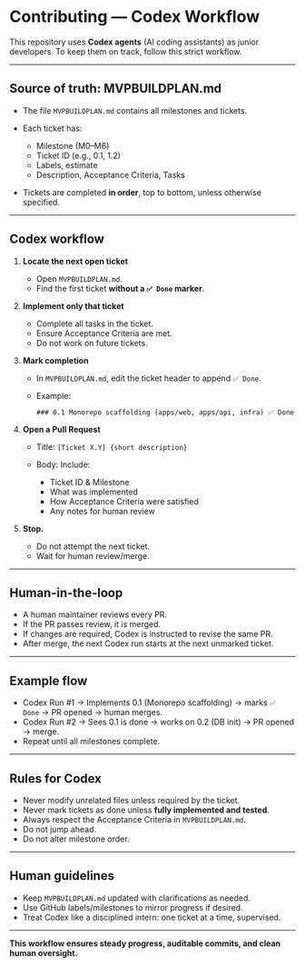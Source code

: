 # Contributing — Codex Workflow

This repository uses **Codex agents** (AI coding assistants) as junior developers. To keep them on track, follow this strict workflow.

---

## Source of truth: MVPBUILDPLAN.md

* The file `MVPBUILDPLAN.md` contains all milestones and tickets.
* Each ticket has:

  * Milestone (M0–M6)
  * Ticket ID (e.g., 0.1, 1.2)
  * Labels, estimate
  * Description, Acceptance Criteria, Tasks
* Tickets are completed **in order**, top to bottom, unless otherwise specified.

---

## Codex workflow

1. **Locate the next open ticket**

   * Open `MVPBUILDPLAN.md`.
   * Find the first ticket **without a `✅ Done` marker**.

2. **Implement only that ticket**

   * Complete all tasks in the ticket.
   * Ensure Acceptance Criteria are met.
   * Do not work on future tickets.

3. **Mark completion**

   * In `MVPBUILDPLAN.md`, edit the ticket header to append `✅ Done`.
   * Example:

     ```
     ### 0.1 Monorepo scaffolding (apps/web, apps/api, infra) ✅ Done
     ```

4. **Open a Pull Request**

   * Title: `[Ticket X.Y] {short description}`
   * Body: Include:

     * Ticket ID & Milestone
     * What was implemented
     * How Acceptance Criteria were satisfied
     * Any notes for human review

5. **Stop.**

   * Do not attempt the next ticket.
   * Wait for human review/merge.

---

## Human-in-the-loop

* A human maintainer reviews every PR.
* If the PR passes review, it is merged.
* If changes are required, Codex is instructed to revise the same PR.
* After merge, the next Codex run starts at the next unmarked ticket.

---

## Example flow

* Codex Run #1 → Implements 0.1 (Monorepo scaffolding) → marks `✅ Done` → PR opened → human merges.
* Codex Run #2 → Sees 0.1 is done → works on 0.2 (DB init) → PR opened → merge.
* Repeat until all milestones complete.

---

## Rules for Codex

* Never modify unrelated files unless required by the ticket.
* Never mark tickets as done unless **fully implemented and tested**.
* Always respect the Acceptance Criteria in `MVPBUILDPLAN.md`.
* Do not jump ahead.
* Do not alter milestone order.

---

## Human guidelines

* Keep `MVPBUILDPLAN.md` updated with clarifications as needed.
* Use GitHub labels/milestones to mirror progress if desired.
* Treat Codex like a disciplined intern: one ticket at a time, supervised.

---

**This workflow ensures steady progress, auditable commits, and clean human oversight.**
